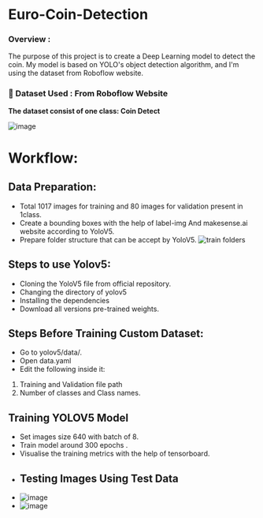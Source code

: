 # Euro-Coin-Detection



### Overview : 
The purpose of this project is to create a Deep Learning model to detect the coin. My model is based on YOLO's object detection algorithm, and I'm using the dataset from Roboflow website.


### 📁 Dataset Used : From Roboflow Website
**The dataset consist of one class: Coin Detect**

 ![image](https://github.com/Tanwar-12/Euro-Coin-Detection/assets/110081008/3b9ea955-9c9f-4e25-8bce-ffe0e6fc9468)
# Workflow:
  ## Data Preparation:
  * Total 1017 images for training and 80 images for validation present in 1class.
  * Create a bounding boxes with the help of label-img And makesense.ai website according to YoloV5.
  * Prepare folder structure that can be accept by YoloV5.
  ![train folders](https://github.com/Tanwar-12/Face-Mask-Detection/assets/110081008/69b19a8e-2f81-4d9b-a762-ffa73ac59be1)
## Steps to use Yolov5:
* Cloning the YoloV5 file from official repository.
* Changing the directory of yolov5
* Installing the dependencies
* Download all versions pre-trained weights.

 ## Steps Before Training Custom Dataset:
* Go to yolov5/data/.
* Open data.yaml
* Edit the following inside it:
 1. Training and Validation file path
 2. Number of classes and Class names.

  ## Training YOLOV5 Model
* Set images size 640 with batch of 8.
* Train model around 300 epochs .
* Visualise the training metrics with the help of tensorboard.
* ## Testing Images Using Test Data
* ![image](https://github.com/Tanwar-12/Euro-Coin-Detection/assets/110081008/2cc3b326-9dd8-4c1c-98bf-a274ec861431)
* ![image](https://github.com/Tanwar-12/Euro-Coin-Detection/assets/110081008/466eaa65-e067-4e6b-8d74-1400bc99bcae)


